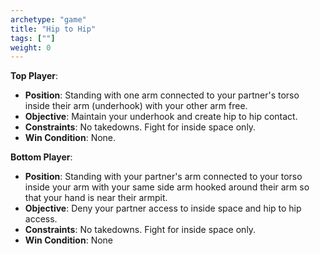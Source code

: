 ```yaml
---
archetype: "game"
title: "Hip to Hip"
tags: [""]
weight: 0
---
```


**Top Player**:
  * **Position**: Standing with one arm connected to your partner's torso inside their arm (underhook) with your other arm free.
  * **Objective**: Maintain your underhook and create hip to hip contact.
  * **Constraints**: No takedowns. Fight for inside space only.
  * **Win Condition**: None.

**Bottom Player**:
  * **Position**: Standing with your partner's arm connected to your torso inside your arm with your same side arm hooked around their arm so that your hand is near their armpit.
  * **Objective**: Deny your partner access to inside space and hip to hip access.
  * **Constraints**: No takedowns. Fight for inside space only.
  * **Win Condition**: None
